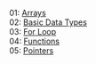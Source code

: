 01: [Arrays](../master/arrays.h)<br>
02: [Basic Data Types](../master/basicDataTypes.h)<br>
03: [For Loop](../master/forLoop.h)<br>
04: [Functions](../master/functions.h)<br>
05: [Pointers](../master/pointer.h)<br>

